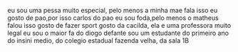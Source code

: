 eu sou uma pessa muito especial, pelo menos a minha mae fala isso
eu gosto de pao,por isso carlos do pao 
eu sou foda,pelo menos o matheus falou isso 
gosto de fazer sport
gosto da cacilda, ela e uma professora muito legal 
eu sou o maior fa do diogo defante 
sou um estudante do primeiro ano do insini medio, do colegio estadual fazenda velha, da sala 1B 
